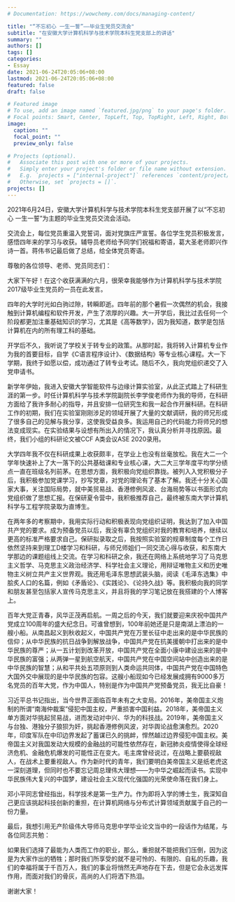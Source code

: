```yaml
---
# Documentation: https://wowchemy.com/docs/managing-content/

title: "“不忘初心 一生一誓”——毕业生党员交流会"
subtitle: "在安徽大学计算机科学与技术学院本科生党支部上的讲话"
summary: ""
authors: []
tags: []
categories: 
- Essay
date: 2021-06-24T20:05:06+08:00
lastmod: 2021-06-24T20:05:06+08:00
featured: false
draft: false

# Featured image
# To use, add an image named `featured.jpg/png` to your page's folder.
# Focal points: Smart, Center, TopLeft, Top, TopRight, Left, Right, BottomLeft, Bottom, BottomRight.
image:
  caption: ""
  focal_point: ""
  preview_only: false

# Projects (optional).
#   Associate this post with one or more of your projects.
#   Simply enter your project's folder or file name without extension.
#   E.g. `projects = ["internal-project"]` references `content/project/deep-learning/index.md`.
#   Otherwise, set `projects = []`.
projects: []
---
```


2021年6月24日，安徽大学计算机科学与技术学院本科生党支部开展了以“不忘初心 一生一誓”为主题的毕业生党员交流会活动。

交流会上，每位党员重温入党誓词，面对党旗庄严宣誓。各位学生党员积极发言，感悟四年来的学习与收获。辅导员老师给予同学们祝福和寄语，葛大圣老师即兴作诗一首。蒋伟书记最后做了总结，给全体党员寄语。

<!--more-->

尊敬的各位领导、老师、党员同志们：

大家下午好！在这个收获满满的六月，很荣幸我能够作为计算机科学与技术学院2017级毕业生党员的一员在此发言。

四年的大学时光如白驹过隙，转瞬即逝。四年前的那个暑假一次偶然的机会，我接触到计算机编程和软件开发，产生了浓厚的兴趣。大一开学后，我比过去任何一个阶段都更加注重基础知识的学习，尤其是《高等数学》，因为我知道，数学是包括计算机在内的所有理工科的基础。

开学后不久，我听说了学校关于转专业的政策。从那时起，我将转入计算机专业作为我的首要目标，自学《C语言程序设计》、《数据结构》等专业核心课程。大一下学期，我终于如愿以偿，成功通过了转专业考试。随后不久，我向党组织递交了入党申请书。

新学年伊始，我进入安徽大学智能软件与边缘计算实验室，从此正式踏上了科研生涯的第一步。时任计算机科学与技术学院副院长李学俊老师作为我的导师，在科研方面给了我许多耐心的指导，并且安排一位研究生和我一起合作开展科研。在科研工作的初期，我们在实验室刚刚涉足的领域开展了大量的文献调研，我的师兄形成了很多自己的见解与我分享，这使我受益良多。我运用自己的代码能力将师兄的想法变成现实。在实验结果与设想有所出入的情况下，我认真分析并寻找原因。最终，我们小组的科研论文被CCF A类会议ASE 2020录用。

大学四年我不仅在科研成果上收获颇丰，在学业上也没有丝毫放松。我在大二一个学年快速补上了大一落下的公共基础课和专业核心课，大二大三学年度平均学分绩点一直在班级名列前茅。在思想方面，我积极向党组织靠拢。被列入入党积极分子后，我积极参加党课学习，抄写党章，对党的理论有了基本了解。我还十分关心国家大事，关注国际局势，就中美贸易战、香港修例风波、台海局势等以书面形式向党组织做了思想汇报。在保研夏令营中，我积极推荐自己，最终被东南大学计算机科学与工程学院录取为直博生。

在两年多的考察期中，我用实际行动和积极表现向党组织证明，我达到了加入中国共产党的要求。成为预备党员以后，我没有辜负党组织对我的教育和培养，继续以更高的标准严格要求自己。保研拟录取之后，我按照实验室的规章制度每个工作日依然坚持来到理工D楼学习和科研，与师兄师姐们一同交流心得与收获，和东南大学那边的课题组线上交流。在学习和科研之余，我还在网络上系统地学习了马克思主义哲学、马克思主义政治经济学、科学社会主义理论，用辩证唯物主义和历史唯物主义树立共产主义世界观。我还用毛泽东思想武装头脑，阅读《毛泽东选集》中脍炙人口的名篇，例如《矛盾论》、《实践论》、《论持久战》等。我积极向我的同学和朋友甚至包括家人宣传马克思主义，并且将我的学习笔记放在我搭建的个人博客上。

百年大党正青春，风华正茂再启航。一周之后的今天，我们就要迎来庆祝中国共产党成立100周年的盛大纪念日。可谁曾想到，100年前她还是只是南湖上漂泊的一艘小船。从南昌起义到秋收起义，中国共产党在万里长征中走出来的是中华民族的信仰；从中华民族的抗日战争到解放战争，中国共产党在抗美援朝中打出来的是中华民族的尊严；从一五计划到改革开放，中国共产党在全面小康中建设出来的是中华民族的富强；从两弹一星到航空航天，中国共产党在中国空间站中创造出来的是中华民族的智慧；从和平共处五项原则到人类命运共同体，中国共产党在中国特色大国外交中展现的是中华民族的包容。这艘小船现如今已经发展成拥有9000多万名党员的百年大党，作为中国人，特别是作为中国共产党预备党员，我无比自豪！

习近平总书记指出，当今世界正面临百年未有之大变局。2016年，美帝国主义炮制的所谓“南海仲裁案”侵犯中国主权，严重损害中国利益。2018年，美帝国主义单方面对华挑起贸易战，进而发动对中兴、华为的科技战。2019年，美帝国主义与台独、港独分子狼狈为奸，挑起香港修例风波，对华舆论战愈演愈烈。2020年，印度军队在中印边界发起了蓄谋已久的挑衅，悍然越过边界侵犯中国主权。美帝国主义对我国发动大规模的金融战的可能性依然存在，新冠肺炎疫情使得全球经济危机、金融危机爆发的可能性正在变大。毛主席曾经说过，在战略上要藐视敌人，在战术上要重视敌人。作为新时代的青年，我们要明白美帝国主义是纸老虎这一深刻道理，但同时也不要忘记周总理伟大理想——为中华之崛起而读书。实现中华民族伟大复兴的中国梦，建设社会主义现代化强国的光荣使命落在我们身上。

邓小平同志曾经指出，科学技术是第一生产力。作为即将入学的博士生，我深知自己更应该挑起科技创新的重担，在计算机网络与分布式计算领域贡献属于自己的一份力量。

最后，我想引用无产阶级伟大导师马克思中学毕业论文当中的一段话作为结尾，与各位同志共勉：

如果我们选择了最能为人类而工作的职业，那么，重担就不能把我们压倒，因为这是为大家作出的牺牲；那时我们所享受的就不是可怜的、有限的、自私的乐趣，我们的幸福将属于千百万人，我们的事业将悄然无声地存在下去，但是它会永远发挥作用，而面对我们的骨灰，高尚的人们将洒下热泪。

谢谢大家！